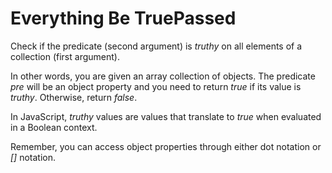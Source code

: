 # Everything Be TruePassed
Check if the predicate (second argument) is *truthy* on all elements of a collection (first argument).

In other words, you are given an array collection of objects. The predicate *pre* will be an object property and you need to return *true* if its value is *truthy*. Otherwise, return *false*.

In JavaScript, *truthy* values are values that translate to *true* when evaluated in a Boolean context.

Remember, you can access object properties through either dot notation or *[]* notation.